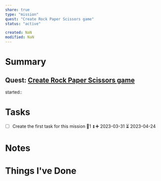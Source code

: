 ```yaml
---
share: true
type: "mission"
quest: "Create Rock Paper Scissors game"
status: "active"

created: NaN 
modified: NaN
---
```

# Summary
## Quest: [Create Rock Paper Scissors game](./Create%20Rock%20Paper%20Scissors%20game.md)
started::
# Tasks
- [ ] Create the first task for this mission 🥄1 ⏫ ➕ 2023-03-31 ⏳ 2023-04-24

# Notes

# Things I've Done